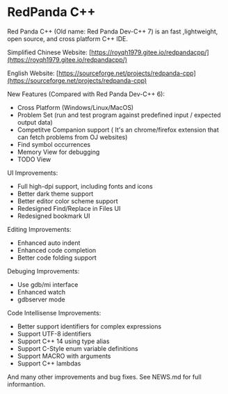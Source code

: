# RedPanda C++ 
Red Panda C++ (Old name: Red Panda Dev-C++ 7) is an fast ,lightweight, open source, and cross platform C++ IDE.

Simplified Chinese Website: [https://royqh1979.gitee.io/redpandacpp/](https://royqh1979.gitee.io/redpandacpp/)

English Website: [https://sourceforge.net/projects/redpanda-cpp](https://sourceforge.net/projects/redpanda-cpp)

New Features (Compared with Red Panda Dev-C++ 6):
* Cross Platform (Windows/Linux/MacOS)
* Problem Set (run and test program against predefined input / expected output data)
* Competitve Companion support ( It's an chrome/firefox extension that can fetch problems from OJ websites)
* Find symbol occurrences
* Memory View for debugging
* TODO View

UI Improvements:
* Full high-dpi support, including fonts and icons
* Better dark theme support
* Better editor color scheme support
* Redesigned Find/Replace in Files UI
* Redesigned bookmark UI

Editing Improvements:
* Enhanced auto indent 
* Enhanced code completion
* Better code folding support

Debuging Improvements:
* Use gdb/mi interface
* Enhanced watch
* gdbserver mode

Code Intellisense Improvements:
* Better support identifiers for complex expressions
* Support UTF-8 identifiers
* Support C++ 14 using type alias
* Support C-Style enum variable definitions
* Support MACRO with arguments
* Support C++ lambdas

And many other improvements and bug fixes. See NEWS.md for full informantion.